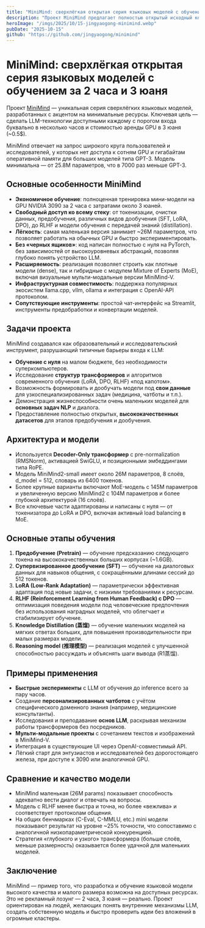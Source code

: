 ```yaml
---
title: "MiniMind: сверхлёгкая открытая серия языковых моделей с обучением за 2 часа и 3 юаня"
description: "Проект MiniMind предлагает полностью открытый исходный код для обучения компактных языковых моделей с минимальными затратами времени и средств."
heroImage: "/imgs/2025/10/15-jingyaogong-minimind.webp"
pubDate: "2025-10-15"
github: "https://github.com/jingyaogong/minimind"
---
```


<!-- [0, 64] -->

# MiniMind: сверхлёгкая открытая серия языковых моделей с обучением за 2 часа и 3 юаня

Проект [MiniMind](https://github.com/jingyaogong/minimind) — уникальная серия сверхлёгких языковых моделей, разработанных с акцентом на минимальные ресурсы. Ключевая цель — сделать LLM-технологии доступными каждому с порогом входа буквально в несколько часов и стоимостью аренды GPU в 3 юаня (~0.5$).

MiniMind отвечает на запрос широкого круга пользователей и исследователей, у которых нет доступа к сотням GPU и гигабайтам оперативной памяти для больших моделей типа GPT-3. Модель минимальна — от 25.8M параметров, что в 7000 раз меньше GPT-3.


## Основные особенности MiniMind

- **Экономичное обучение**: полноценная тренировка мини-модели на GPU NVIDIA 3090 за 2 часа с затратами около 3 юаней.
- **Свободный доступ ко всему стеку**: от токенизации, очистки данных, предобучения, различных видов дообучения (SFT, LoRA, DPO), до RLHF и модели обучения с передачей знаний (distillation).
- **Лёгкость**: самая маленькая версия занимает ~26M параметров, что позволяет работать на обычных GPU и быстро экспериментировать.
- **Без «черных ящиков»**: код написан полностью с нуля на PyTorch, без зависимостей от высокоуровневых абстракций, позволяя глубоко понять устройство LLM.
- **Расширяемость**: реализация позволяет строить как плотные модели (dense), так и гибридные с модулем Mixture of Experts (MoE), включая визуальные мульти-модальные версии MiniMind-V.
- **Инфраструктурная совместимость**: поддержка популярных экосистем llama.cpp, vllm, ollama и интеграция с OpenAI-API протоколом.
- **Сопутствующие инструменты**: простой чат-интерфейс на Streamlit, инструменты предобработки и конвертации моделей.


## Задачи проекта

MiniMind создавался как образовательный и исследовательский инструмент, разрушающий типичные барьеры входа к LLM:

- **Обучение с нуля** на малом бюджете, без необходимости суперкомпьютеров.
- Исследование **структур трансформеров** и алгоритмов современного обучения (LoRA, DPO, RLHF) «под капотом».
- Возможность формировать и дообучать модели под **свои данные** для узкоспециализированных задач (медицина, чатботы и т.п.).
- Демонстрация жизнеспособности очень маленьких моделей для **основных задач NLP** и диалога.
- Предоставление полностью открытых, **высококачественных датасетов** для этапов предобучения и дообучения.


## Архитектура и модели

- Используется **Decoder-Only трансформер** с pre-normalization (RMSNorm), активацией SwiGLU, и позиционными эмбеддингами типа RoPE.
- Модель MiniMind2-small имеет около 26M параметров, 8 слоёв, d_model = 512, словарь из 6400 токенов.
- Более крупные варианты включают MoE-модель с 145M параметров и увеличенную версию MiniMind2 с 104M параметров и более глубокой архитектурой (16 слоёв).
- Все ключевые части адаптированы и написаны с нуля — от токенизатора до LoRA и DPO, включая активный load balancing в MoE.
  

## Основные этапы обучения

1. **Предобучение (Pretrain)** — обучение предсказанию следующего токена на высококачественных больших корпусах (~1.6GB).
2. **Супервизированное дообучение (SFT)** — обучение на диалоговых данных для навыков общения, с сокращёнными длинами сессий до 512 токенов.
3. **LoRA (Low-Rank Adaptation)** — параметрически эффективная адаптация под новые задачи, с низкими требованиями к ресурсам.
4. **RLHF (Reinforcement Learning from Human Feedback) с DPO** — оптимизация поведения модели под человеческие предпочтения без использования наградных моделей, что облегчает и стабилизирует обучение.
5. **Knowledge Distillation (蒸馏)** — обучение маленьких моделей на мягких ответах больших, для повышения производительности при малых размерах модели.
6. **Reasoning model (推理模型)** — реализация моделей с улучшенной способностью рассуждать и объяснять шаги вывода (R1蒸馏).


## Примеры применения

- **Быстрые эксперименты** с LLM от обучения до inference всего за пару часов.
- Создание **персонализированных чатботов** с учётом специфического доменного знания (например, медицинские консультанты).
- Исследования и преподавание **основ LLM**, раскрывая механизм работы трансформеров без посредников.
- **Мульти-модальные проекты** с сочетанием текстов и изображений в MiniMind-V.
- Интеграция в существующие UI через OpenAI-совместимый API.
- Лёгкий старт для энтузиастов и исследователей без дорогостоящего железа, при доступе к 3090 или аналогичной GPU.


## Сравнение и качество модели

- MiniMind маленькая (26M params) показывает способность адекватно вести диалог и отвечать на вопросы.
- Модель с RLHF менее быстра и точна, но более «вежлива» и соответствует протоколам общения.
- На общих бенчмарках (C-Eval, C-MMLU, etc.) mini модели показывают результат на уровне ~25% точности, что сопоставимо с аналогичной низкопараметрической конкуренцией.
- Стратегия «глубокого и узкого» трансформера (больше слоёв, меньше размерность) оказывается более удачной для маленьких моделей.
  

## Заключение

MiniMind — пример того, что разработка и обучение языковой модели высокого качества и малого размера возможна на доступных ресурсах. Это не рекламный лозунг — 2 часа, 3 юаня — реально. Проект ориентирован на людей, желающих понять внутренние механизмы LLM, создать собственную модель и быстро проверить идеи без вложений в огромные кластеры.
